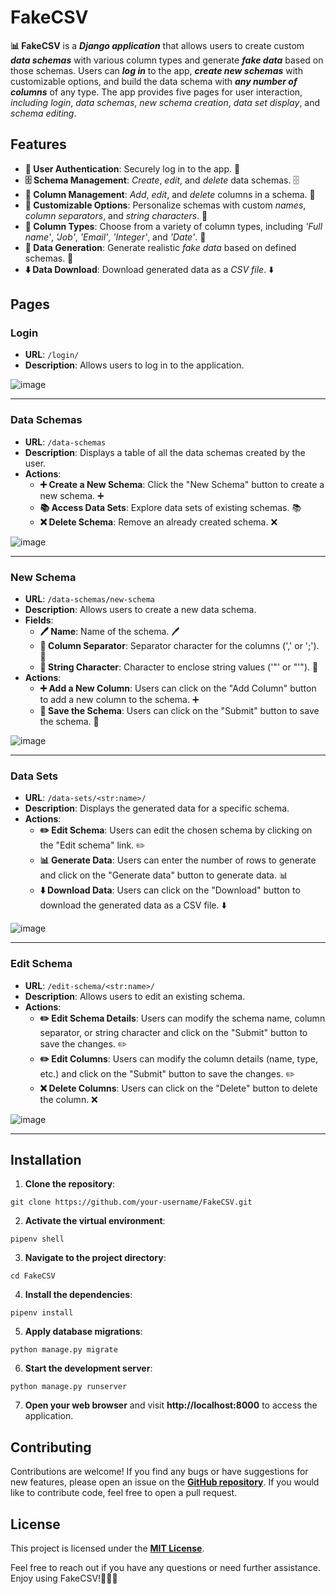 # FakeCSV

<b>📊 FakeCSV</b> is a <b><i>Django application</i></b> that allows users to create custom <b><i>data schemas</i></b> with various column types and generate <b><i>fake data</i></b> based on those schemas. Users can <b><i>log in</i></b> to the app, <b><i>create new schemas</i></b> with customizable options, and build the data schema with <b><i>any number of columns</i></b> of any type. The app provides five pages for user interaction, <i>including login</i>, <i>data schemas</i>, <i>new schema creation</i>, <i>data set display</i>, and <i>schema editing</i>.

## Features

- <b>🔐 User Authentication</b>: Securely log in to the app. 🔐
- <b>🗄️ Schema Management</b>: <i>Create</i>, <i>edit</i>, and <i>delete</i> data schemas. 🗄️
- <b>📝 Column Management</b>: <i>Add</i>, <i>edit</i>, and <i>delete</i> columns in a schema. 📝
- <b>🎨 Customizable Options</b>: Personalize schemas with custom <i>names</i>, <i>column separators</i>, and <i>string characters</i>. 🎨
- <b>🔢 Column Types</b>: Choose from a variety of column types, including <i>'Full name'</i>, <i>'Job'</i>, <i>'Email'</i>, <i>'Integer'</i>, and <i>'Date'</i>. 🔢
- <b>🔄 Data Generation</b>: Generate realistic <i>fake data</i> based on defined schemas. 🔄
- <b>⬇️ Data Download</b>: Download generated data as a <i>CSV file</i>. ⬇️

## Pages

### Login

- <b>URL</b>: `/login/`
- <b>Description</b>: Allows users to log in to the application.

![image](https://github.com/Kalinka5/FakeCSV/assets/106172806/a382d1a6-b6fd-4779-a267-bccf1d859439)

<hr>

### Data Schemas

- <b>URL</b>: `/data-schemas`
- <b>Description</b>: Displays a table of all the data schemas created by the user.
- <b>Actions</b>:
  - <b>➕ Create a New Schema</b>: Click the "New Schema" button to create a new schema. ➕
  - <b>📚 Access Data Sets</b>: Explore data sets of existing schemas. 📚
  - <b>❌ Delete Schema</b>: Remove an already created schema. ❌

![image](https://github.com/Kalinka5/FakeCSV/assets/106172806/08f291c9-a4fa-41a9-965f-ba70bc127a72)

<hr>

### New Schema

- <b>URL</b>: `/data-schemas/new-schema`
- <b>Description</b>: Allows users to create a new data schema.
- <b>Fields</b>:
  - <b>🖊️ Name</b>: Name of the schema. 🖊️
  - <b>🔀 Column Separator</b>: Separator character for the columns (',' or ';'). 🔀
  - <b>📰 String Character</b>: Character to enclose string values ('"' or "'"). 📰
- <b>Actions</b>:
  - <b>➕ Add a New Column</b>: Users can click on the "Add Column" button to add a new column to the schema. ➕
  - <b>💾 Save the Schema</b>: Users can click on the "Submit" button to save the schema. 💾

![image](https://github.com/Kalinka5/FakeCSV/assets/106172806/a81cf50f-fa0d-4486-a059-94f1cc0f4cc9)

<hr>

### Data Sets
- <b>URL</b>: `/data-sets/<str:name>/`
- <b>Description</b>: Displays the generated data for a specific schema.
- <b>Actions</b>:
  - <b>✏️ Edit Schema</b>: Users can edit the chosen schema by clicking on the "Edit schema" link. ✏️
  - <b>📊 Generate Data</b>: Users can enter the number of rows to generate and click on the "Generate data" button to generate data. 📊
  - <b>⬇️ Download Data</b>: Users can click on the "Download" button to download the generated data as a CSV file. ⬇️

![image](https://github.com/Kalinka5/FakeCSV/assets/106172806/46f69997-2736-4e86-b7fc-ae4e2b1bd0cc)

<hr>

### Edit Schema

- <b>URL</b>: `/edit-schema/<str:name>/`
- <b>Description</b>: Allows users to edit an existing schema.
- <b>Actions</b>:
  - <b>✏️ Edit Schema Details</b>: Users can modify the schema name, column separator, or string character and click on the "Submit" button to save the changes. ✏️
  - <b>✏️ Edit Columns</b>: Users can modify the column details (name, type, etc.) and click on the "Submit" button to save the changes. ✏️
  - <b>❌ Delete Columns</b>: Users can click on the "Delete" button to delete the column. ❌

![image](https://github.com/Kalinka5/FakeCSV/assets/106172806/0c92f710-2081-425c-808f-437946037caf)

<hr>

## Installation

1. <b>Clone the repository</b>:
```shell
git clone https://github.com/your-username/FakeCSV.git
```
2. <b>Activate the virtual environment</b>:
```shell
pipenv shell
```
3. <b>Navigate to the project directory</b>:
```shell
cd FakeCSV
```
4. <b>Install the dependencies</b>:
```shell
pipenv install
```
5. <b>Apply database migrations</b>:
```shell
python manage.py migrate
```
6. <b>Start the development server</b>:
```shell
python manage.py runserver
```
7. <b>Open your web browser</b> and visit <b>http://localhost:8000</b> to access the application.

## Contributing
Contributions are welcome! If you find any bugs or have suggestions for new features, please open an issue on the [<b>GitHub repository</b>](https://github.com/Kalinka5/FakeCSV). If you would like to contribute code, feel free to open a pull request.

## License
This project is licensed under the [<b>MIT License</b>](LICENSE).

Feel free to reach out if you have any questions or need further assistance. Enjoy using FakeCSV!👩‍💻🚀
